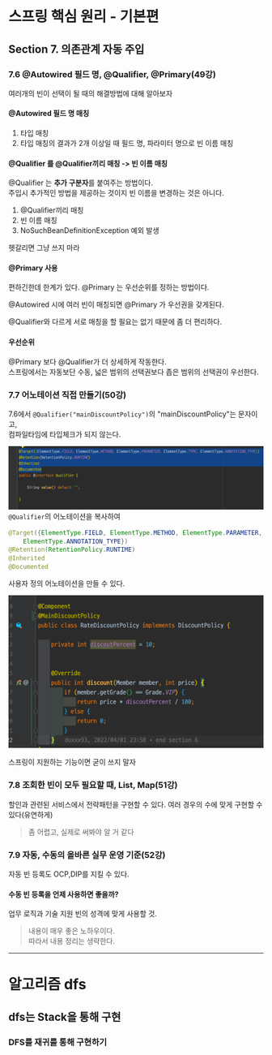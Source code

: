 # 스프링 핵심 원리 - 기본편

## Section 7. 의존관계 자동 주입

### 7.6 @Autowired 필드 명, @Qualifier, @Primary(49강)

여러개의 빈이 선택이 될 때의 해결방법에 대해 알아보자

#### @Autowired 필드 명 매칭

1. 타입 매칭
2. 타입 매칭의 결과가 2개 이상일 때 필드 명, 파라미터 명으로 빈 이름 매칭

#### @Qualifier 를 @Qualifier끼리 매칭 -> 빈 이름 매칭

@Qualifier 는 **추가 구분자**를 붙여주는 방법이다.   
주입시 추가적인 방법을 제공하는 것이지 빈 이름을 변경하는 것은 아니다.

1. @Qualifier끼리 매칭
2. 빈 이름 매칭
3. NoSuchBeanDefinitionException 예외 발생

헷갈리면 그냥 쓰지 마라

#### @Primary 사용

편하긴한데 한계가 있다. @Primary 는 우선순위를 정하는 방법이다.

@Autowired 시에 여러 빈이 매칭되면 @Primary 가 우선권을 갖게된다.

@Qualifier와 다르게 서로 매칭을 할 필요는 없기 때문에 좀 더 편리하다.

#### 우선순위

@Primary 보다 @Qualifier가 더 상세하게 작동한다.    
스프링에서는 자동보단 수동, 넓은 범위의 선택권보다 좁은 범위의 선택권이 우선한다.

### 7.7 어노테이션 직접 만들기(50강)

7.6에서 `@Qualifier("mainDiscountPolicy")`의 "mainDiscountPolicy"는 문자이고,   
컴파일타임에 타입체크가 되지 않는다.

![](images/.2022-04-05_images/92eaaa0e.png)
`@Qualifier`의 어노테이션을 복사하여

```java
@Target({ElementType.FIELD, ElementType.METHOD, ElementType.PARAMETER, ElementType.TYPE,
    ElementType.ANNOTATION_TYPE})
@Retention(RetentionPolicy.RUNTIME)
@Inherited
@Documented
```

사용자 정의 어노테이션을 만들 수 있다.

![](images/.2022-04-05_images/154876b8.png)

스프링이 지원하는 기능이면 굳이 쓰지 말자

### 7.8 조회한 빈이 모두 필요할 때, List, Map(51강)

할인과 관련된 서비스에서 전략패턴을 구현할 수 있다. 여러 경우의 수에 맞게 구현할 수 있다(유연하게)


> 좀 어렵고, 실제로 써봐야 알 거 같다


### 7.9 자동, 수동의 올바른 실무 운영 기준(52강)

자동 빈 등록도 OCP,DIP를 지킬 수 있다.

#### 수동 빈 등록을 언제 사용하면 좋을까?

업무 로직과 기술 지원 빈의 성격에 맞게 사용할 것.

> 내용이 매우 좋은 노하우이다.  
> 따라서 내용 정리는 생략한다.



---

# 알고리즘 dfs

## dfs는 Stack을 통해 구현

### DFS를 재귀를 통해 구현하기